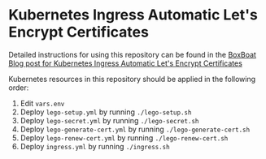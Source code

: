 # Kubernetes Ingress Automatic Let's Encrypt Certificates

Detailed instructions for using this repository can be found in the [BoxBoat Blog post for Kubernetes Ingress Automatic Let's Encrypt Certificates](https://boxboat.com/2018/06/12/kubernetes-ingress-lets-encrypt-certificates/)

Kubernetes resources in this repository should be applied in the following order:

1. Edit `vars.env`
2. Deploy `lego-setup.yml` by running `./lego-setup.sh`
3. Deploy `lego-secret.yml` by running `./lego-secret.sh`
4. Deploy `lego-generate-cert.yml` by running `./lego-generate-cert.sh`
5. Deploy `lego-renew-cert.yml` by running `./lego-renew-cert.sh`
6. Deploy `ingress.yml` by running `./ingress.sh`
